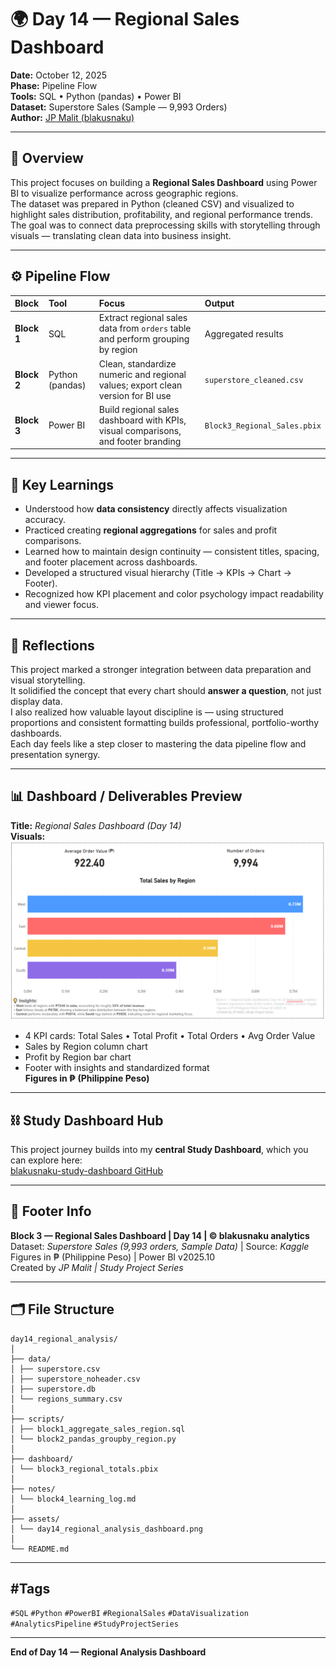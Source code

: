 # 🌍 Day 14 — Regional Sales Dashboard

**Date:** October 12, 2025  
**Phase:** Pipeline Flow  
**Tools:** SQL • Python (pandas) • Power BI  
**Dataset:** Superstore Sales (Sample — 9,993 Orders)  
**Author:** [JP Malit (blakusnaku)](https://github.com/blakusnaku)

---

## 🧩 Overview
This project focuses on building a **Regional Sales Dashboard** using Power BI to visualize performance across geographic regions.  
The dataset was prepared in Python (cleaned CSV) and visualized to highlight sales distribution, profitability, and regional performance trends.  
The goal was to connect data preprocessing skills with storytelling through visuals — translating clean data into business insight.

---

## ⚙️ Pipeline Flow

| Block | Tool | Focus | Output |
|:------|:-----|:------|:--------|
| **Block 1** | SQL | Extract regional sales data from `orders` table and perform grouping by region | Aggregated results |
| **Block 2** | Python (pandas) | Clean, standardize numeric and regional values; export clean version for BI use | `superstore_cleaned.csv` |
| **Block 3** | Power BI | Build regional sales dashboard with KPIs, visual comparisons, and footer branding | `Block3_Regional_Sales.pbix` |

---

## 🧠 Key Learnings
- Understood how **data consistency** directly affects visualization accuracy.  
- Practiced creating **regional aggregations** for sales and profit comparisons.  
- Learned how to maintain design continuity — consistent titles, spacing, and footer placement across dashboards.  
- Developed a structured visual hierarchy (Title → KPIs → Chart → Footer).  
- Recognized how KPI placement and color psychology impact readability and viewer focus.

---

## 💬 Reflections
This project marked a stronger integration between data preparation and visual storytelling.  
It solidified the concept that every chart should **answer a question**, not just display data.  
I also realized how valuable layout discipline is — using structured proportions and consistent formatting builds professional, portfolio-worthy dashboards.  
Each day feels like a step closer to mastering the data pipeline flow and presentation synergy.

---

## 📊 Dashboard / Deliverables Preview
**Title:** *Regional Sales Dashboard (Day 14)*  
**Visuals:**  
![Dashboard_Preview](assets/day14_regional_analysis_dashboard.png)
- 4 KPI cards: Total Sales • Total Profit • Total Orders • Avg Order Value  
- Sales by Region column chart  
- Profit by Region bar chart  
- Footer with insights and standardized format  
**Figures in ₱ (Philippine Peso)**  

---

## ⛓️ Study Dashboard Hub
This project journey builds into my **central Study Dashboard**, which you can explore here:  
[blakusnaku-study-dashboard GitHub](https://github.com/blakusnaku/blakusnaku-study-dashboard)

---

## 🧾 Footer Info
**Block 3 — Regional Sales Dashboard | Day 14 | © blakusnaku analytics**  
Dataset: *Superstore Sales (9,993 orders, Sample Data)* | Source: *Kaggle*  
Figures in ₱ (Philippine Peso) | Power BI v2025.10  
Created by *JP Malit | Study Project Series*

---

## 🗂️ File Structure
```
day14_regional_analysis/
│
├── data/
│ ├── superstore.csv
│ ├── superstore_noheader.csv
│ ├── superstore.db
│ └── regions_summary.csv
│
├── scripts/
│ ├── block1_aggregate_sales_region.sql
│ └── block2_pandas_groupby_region.py
│
├── dashboard/
│ └── block3_regional_totals.pbix
│
├── notes/
│ └── block4_learning_log.md
│
├── assets/
│ └── day14_regional_analysis_dashboard.png
│
└── README.md
```
---

## #Tags
`#SQL` `#Python` `#PowerBI` `#RegionalSales` `#DataVisualization` `#AnalyticsPipeline` `#StudyProjectSeries`

---

**End of Day 14 — Regional Analysis Dashboard**
